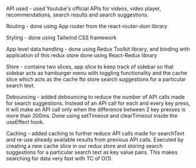 API used - used Youtube's official APIs for videos, video player, recommendations, search results and search suggestions.

Routing - done using App router from the react-router-dom library

Styling - done using Tailwind CSS framework

App level data handling - done using Redux Toolkit library, and binding with application of this redux store done using React-Redux library

Store - containe two slices, app slice to keep track of sidebar so that sidebar acts as hamburger menu with toggling functionality and the cache slice which acts as the cache fto store search suggestions for a particular search text.

Debouncing - added debouncing to reduce the number of API calls made for search suggestions. Instead of an API call for each and every key press, it will make an API call only when the difference between 2 key presses is more than 200ms. Done using setTimeout and clearTimeout inside the useEffect hook.

Caching - added caching to further reduce API calls made for searchText and re-use already available results from previous API calls. Executed by creating a new cache slice in our redux store and storing search suggestions for a particular search text as key value pairs. This makes searching for data very fast with TC of O(1).
